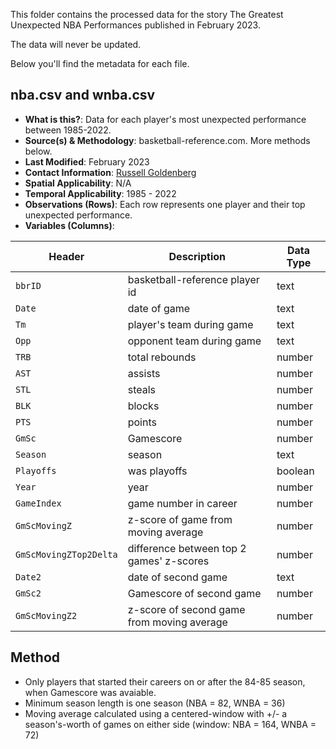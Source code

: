 This folder contains the processed data for the story The Greatest Unexpected NBA Performances published in February 2023.

The data will never be updated.

Below you'll find the metadata for each file.

## nba.csv and wnba.csv

- **What is this?**: Data for each player's most unexpected performance between 1985-2022.
- **Source(s) & Methodology**: basketball-reference.com. More methods below.
- **Last Modified**: February 2023
- **Contact Information**: [Russell Goldenberg](mailto:russell@pudding.cool)
- **Spatial Applicability**: N/A
- **Temporal Applicability**: 1985 - 2022
- **Observations (Rows)**: Each row represents one player and their top unexpected performance.
- **Variables (Columns)**:

| Header       | Description                              | Data Type |
| ------------ | ---------------------------------------- | --------- |
| `bbrID` | basketball-reference player id | text |
| `Date` | date of game | text |
| `Tm` | player's team during game | text |
| `Opp` | opponent team during game | text |
| `TRB` | total rebounds | number |
| `AST` | assists | number |
| `STL` | steals | number |
| `BLK` | blocks | number |
| `PTS` | points | number |
| `GmSc` | Gamescore | number |
| `Season` | season | text |
| `Playoffs` | was playoffs | boolean |
| `Year` | year | number |
| `GameIndex` | game number in career | number |
| `GmScMovingZ` | z-score of game from moving average | number |
| `GmScMovingZTop2Delta` | difference between top 2 games' z-scores | number |
| `Date2` | date of second game | text |
| `GmSc2` | Gamescore of second game | number |
| `GmScMovingZ2` | z-score of second game from moving average  | number |

## Method
* Only players that started their careers on or after the 84-85 season, when Gamescore was avaiable.
* Minimum season length is one season (NBA = 82, WNBA = 36)
* Moving average calculated using a centered-window with +/- a season's-worth of games on either side (window: NBA = 164, WNBA = 72)
